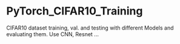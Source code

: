 # PyTorch_CIFAR10_Training
CIFAR10 dataset training, val. and testing with different Models and evaluating them. Use CNN, Resnet ...
